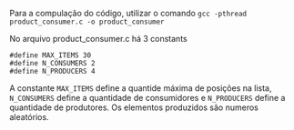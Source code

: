 Para a compulação do código, utilizar o comando 
`gcc -pthread product_consumer.c -o product_consumer`

No arquivo product_consumer.c há 3 constants
```
#define MAX_ITEMS 30
#define N_CONSUMERS 2
#define N_PRODUCERS 4
```
A constante `MAX_ITEMS` define a quantide máxima de posições na lista, `N_CONSUMERS` define a quantidade de consumidores e `N_PRODUCERS` define a quantidade de produtores.
Os elementos produzidos são numeros aleatórios.
